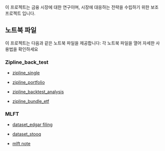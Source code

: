 이 프로젝트는 금융 시장에 대한 연구이며, 시장에 대응하는 전략을 수립하기 위한 보조 프로젝트 입니다.

## 노트북 파일
이 프로젝트는 다음과 같은 노트북 파일을 제공합니다:
각 노트북 파일을 열어 자세한 사용법을 확인하세요

### Zipline_back_test
- [zipline_single](https://colab.research.google.com/github/xikest/research_market_finance/blob/main/note/backtest/zipline_single_backtest.ipynb)
- [zipline_portfolio](https://colab.research.google.com/github/xikest/research_market_finance/blob/main/note/backtest/zipline_portfolio_backtest.ipynb)
- [zipline_backtest_analysis](https://colab.research.google.com/github/xikest/research_market_finance/blob/main/note/backtest/data/zipline_bundle_1_etf_down.ipynb)

- [zipline_bundle_etf](https://colab.research.google.com/github/xikest/research_market_finance/blob/main/note/backtest/data/zipline_bundle_etf.ipynb)

### MLFT
- [dataset_edgar filing](https://colab.research.google.com/github/xikest/research_market_finance/blob/main/note/backtest/data/dataset_edgar_filing.ipynb)
- [dataset_stooq](https://colab.research.google.com/github/xikest/research_market_finance/blob/main/note/backtest/data/dataset_stooq.ipynb)

- [mlft note](https://colab.research.google.com/github/xikest/research_market_finance/blob/main/note/backtest/data/mlft_note.ipynb)